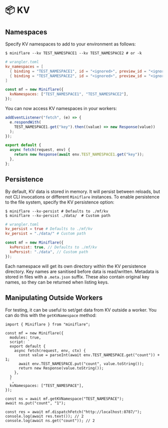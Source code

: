 # 📦 KV

## Namespaces

Specify KV namespaces to add to your environment as follows:

```shell
$ miniflare --kv TEST_NAMESPACE1 --kv TEST_NAMESPACE2 # or -k
```

```toml
# wrangler.toml
kv_namespaces = [
  { binding = "TEST_NAMESPACE1", id = "<ignored>", preview_id = "<ignored>" },
  { binding = "TEST_NAMESPACE2", id = "<ignored>", preview_id = "<ignored>" }
]
```

```js
const mf = new Miniflare({
  kvNamespaces: ["TEST_NAMESPACE1", "TEST_NAMESPACE2"],
});
```

You can now access KV namespaces in your workers:

```js
addEventListener("fetch", (e) => {
  e.respondWith(
    TEST_NAMESPACE1.get("key").then((value) => new Response(value))
  );
});
```

```js
export default {
  async fetch(request, env) {
    return new Response(await env.TEST_NAMESPACE1.get("key"));
  },
};
```

## Persistence

By default, KV data is stored in memory. It will persist between reloads, but
not CLI invocations or different `Miniflare` instances. To enable persistence to
the file system, specify the KV persistence option:

```shell
$ miniflare --kv-persist # Defaults to ./mf/kv
$ miniflare --kv-persist ./data/  # Custom path
```

```toml
# wrangler.toml
kv_persist = true # Defaults to ./mf/kv
kv_persist = "./data/" # Custom path
```

```js
const mf = new Miniflare({
  kvPersist: true, // Defaults to ./mf/kv
  kvPersist: "./data", // Custom path
});
```

Each namespace will get its own directory within the KV persistence directory.
Key names are sanitised before data is read/written. Metadata is stored in files
with a `.meta.json` suffix. These also contain original key names, so they can
be returned when listing keys.

## Manipulating Outside Workers

For testing, it can be useful to set/get data from KV outside a worker. You can
do this with the `getKVNamespace` method:

```js{17-18,22}
import { Miniflare } from "miniflare";

const mf = new Miniflare({
  modules: true,
  script: `
  export default {
    async fetch(request, env, ctx) {
      const value = parseInt(await env.TEST_NAMESPACE.get("count")) + 1;
      await env.TEST_NAMESPACE.put("count", value.toString());
      return new Response(value.toString());
    },
  }
  `,
  kvNamespaces: ["TEST_NAMESPACE"],
});

const ns = await mf.getKVNamespace("TEST_NAMESPACE");
await ns.put("count", "1");

const res = await mf.dispatchFetch("http://localhost:8787/");
console.log(await res.text()); // 2
console.log(await ns.get("count")); // 2
```
